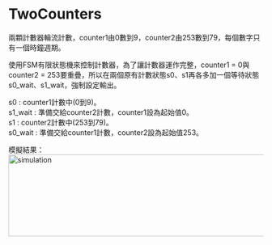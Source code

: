 # TwoCounters
兩顆計數器輪流計數，counter1由0數到9，counter2由253數到79，每個數字只有一個時鐘週期。

使用FSM有限狀態機來控制計數器，為了讓計數器運作完整，counter1 = 0與counter2 = 253要重疊，所以在兩個原有計數狀態s0、s1再各多加一個等待狀態s0_wait、s1_wait，強制設定輸出。  
  
s0 : counter1計數中(0到9)。  
s1_wait : 準備交給counter2計數，counter1設為起始值0。  
s1 : counter2計數中(253到79)。  
s0_wait : 準備交給counter1計數，counter2設為起始值253。  

模擬結果：  
<img width="1209" height="162" alt="simulation" src="https://github.com/user-attachments/assets/bdda5f89-f51b-4205-b19f-bd31e1e5cf36" />
